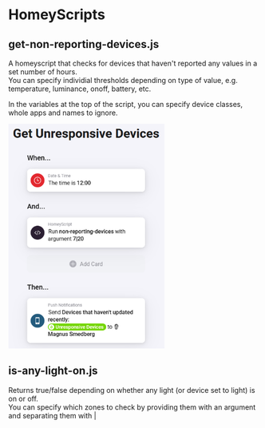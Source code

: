 # HomeyScripts

## get-non-reporting-devices.js

A homeyscript that checks for devices that haven't reported any values in a set number of hours.\
You can specify individial thresholds depending on type of value, e.g. temperature, luminance, onoff, battery, etc.

In the variables at the top of the script, you can specify device classes, whole apps and names to ignore.

<img alt="Example flow for the get-non-reporting-devices.js script" height="450" src="https://github.com/AltonV/HomeyScripts/blob/main/pictures/get-non-reporting-devices-example-flow.png" />

## is-any-light-on.js
Returns true/false depending on whether any light (or device set to light) is on or off.\
You can specify which zones to check by providing them with an argument and separating them with |
